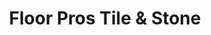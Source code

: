 ---
title: "Floor Pros Tile & Stone"
url: /grand-island/floor-pros-tile-und-stone/
shop: Fliesen
---